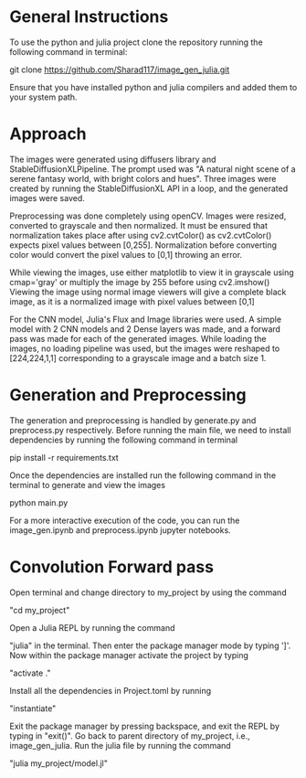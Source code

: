 # General Instructions
To use the python and julia project clone the repository running the following command in terminal:

git clone https://github.com/Sharad117/image_gen_julia.git

Ensure that you have installed python and julia compilers and added them to your system path.


# Approach

The images were generated using diffusers library and StableDiffusionXLPipeline. The prompt used was "A natural night scene of a serene fantasy world, with bright colors and hues". Three images were created by running the StableDiffusionXL API in a loop, and the generated images were saved.

Preprocessing was done completely using openCV. Images were resized, converted to grayscale and then normalized. It must be ensured that normalization takes place after using cv2.cvtColor() as cv2.cvtColor() expects pixel values between [0,255]. Normalization before converting color would convert the pixel values to [0,1] throwing an error.

While viewing the images, use either matplotlib to view it in grayscale using cmap='gray' or multiply the image by 255 before using cv2.imshow()
Viewing the image using normal image viewers will give a complete black image, as it is a normalized image with pixel values between [0,1]

For the CNN model, Julia's Flux and Image libraries were used. A simple model with 2 CNN models and 2 Dense layers was made, and a forward pass was made for each of the generated images. While loading the images, no loading pipeline was used, but the images were reshaped to [224,224,1,1] corresponding to a grayscale image and a batch size 1.
# Generation and Preprocessing

The generation and preprocessing is handled by generate.py and preprocess.py respectively. Before running the main file, we need to install dependencies by running the following command in terminal 


pip install -r requirements.txt



Once the dependencies are installed run the following command in the terminal to generate and view the images 

python main.py

For a more interactive execution of the code, you can run the image_gen.ipynb and preprocess.ipynb jupyter notebooks. 
# Convolution Forward pass

Open terminal and change directory to my_project by using the command

"cd my_project"

Open a Julia REPL by running the command 

"julia" in the terminal. Then enter the package manager mode by typing ']'. Now within the package manager activate the project by typing

"activate ."

Install all the dependencies in Project.toml by running

"instantiate"

Exit the package manager by pressing backspace, and exit the REPL by typing in "exit()". Go back to parent directory of my_project, i.e., image_gen_julia. Run the julia file by running the command

"julia my_project/model.jl"
